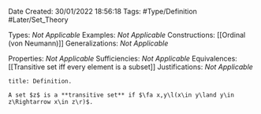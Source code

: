 <div class="topSpace"></div>

Date Created: 30/01/2022 18:56:18
Tags: #Type/Definition #Later/Set_Theory

Types: _Not Applicable_
Examples: _Not Applicable_
Constructions: [[Ordinal (von Neumann)]]
Generalizations: _Not Applicable_

Properties: _Not Applicable_
Sufficiencies: _Not Applicable_
Equivalences: [[Transitive set iff every element is a subset]]
Justifications: _Not Applicable_

``` ad-Definition
title: Definition.

A set $z$ is a **transitive set** if $\fa x,y\l(x\in y\land y\in z\Rightarrow x\in z\r)$.

```
